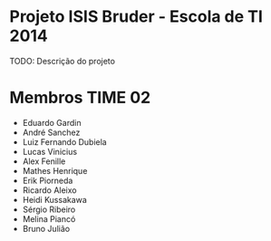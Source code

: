 # Projeto ISIS Bruder - Escola de TI 2014

TODO: Descrição do projeto

# Membros TIME 02
* Eduardo Gardin
* André Sanchez
* Luiz Fernando Dubiela
* Lucas Vinicius
* Alex Fenille
* Mathes Henrique
* Erik Piorneda
* Ricardo Aleixo
* Heidi Kussakawa
* Sérgio Ribeiro
* Melina Piancó
* Bruno Julião
